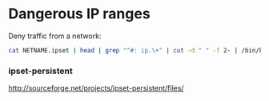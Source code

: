 # Dangerous IP ranges

Deny traffic from a network:

```bash
cat NETNAME.ipset | head | grep "^#: ip.\+" | cut -d " " -f 2- | /bin/bash
```

### ipset-persistent

http://sourceforge.net/projects/ipset-persistent/files/
